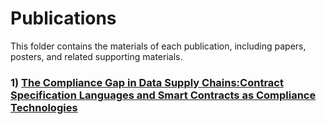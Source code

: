 # Publications 
This folder contains the materials of each publication, including papers, posters, and related supporting materials.
### 1) [The Compliance Gap in Data Supply Chains:Contract Specification Languages and Smart Contracts as Compliance Technologies](https://github.com/Smart-Contract-Modelling-uOttawa/Publications/tree/main/The%20Compliance%20Gap%20in%20Data%20Supply%20Chains%3A%20Contract%20Specification%20Languages%20and%20Smart%20Contracts%20as%20Compliance%20Technologies)
